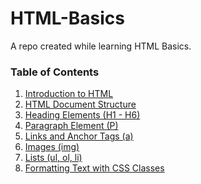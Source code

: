 # HTML-Basics
A repo created while learning HTML Basics.

### Table of Contents ###
1. [Introduction to HTML](#introduction)  <br>
2. [HTML Document Structure](#html-document-structure)<br>
3. [Heading Elements (H1 - H6)](#headings)<br>
4. [Paragraph Element (P)](#paragraph)<br>
5. [Links and Anchor Tags (a)](#links)<br>
6. [Images (img)](#images)<br>
7. [Lists (ul, ol, li)](#lists)<br>
8. [Formatting Text with CSS Classes](#formatting)<br> 
